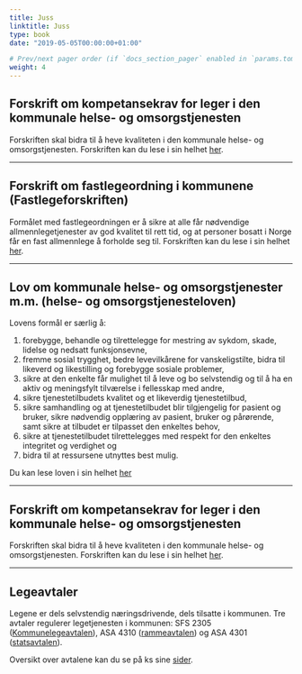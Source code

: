 ```yaml
---
title: Juss
linktitle: Juss
type: book
date: "2019-05-05T00:00:00+01:00"

# Prev/next pager order (if `docs_section_pager` enabled in `params.toml`)
weight: 4
---
```


## Forskrift om kompetansekrav for leger i den kommunale helse- og omsorgstjenesten

Forskriften skal bidra til å heve kvaliteten i den kommunale helse- og omsorgstjenesten. Forskriften kan du lese i sin helhet [her](https://lovdata.no/dokument/LTI/forskrift/2017-02-17-192).

---

## Forskrift om fastlegeordning i kommunene (Fastlegeforskriften)

Formålet med fastlegeordningen er å sikre at alle får nødvendige allmennlegetjenester av god kvalitet til rett tid, og at personer bosatt i Norge får en fast allmennlege å forholde seg til. Forskriften kan du lese i sin helhet [her](https://lovdata.no/dokument/SF/forskrift/2012-08-29-842).

---

## Lov om kommunale helse- og omsorgstjenester m.m. (helse- og omsorgstjenesteloven)

Lovens formål er særlig å:

1.	forebygge, behandle og tilrettelegge for mestring av sykdom, skade, lidelse og nedsatt funksjonsevne,
2.	fremme sosial trygghet, bedre levevilkårene for vanskeligstilte, bidra til likeverd og likestilling og forebygge sosiale problemer,
3.	sikre at den enkelte får mulighet til å leve og bo selvstendig og til å ha en aktiv og meningsfylt tilværelse i fellesskap med andre,
4.	sikre tjenestetilbudets kvalitet og et likeverdig tjenestetilbud,
5.	sikre samhandling og at tjenestetilbudet blir tilgjengelig for pasient og bruker, sikre nødvendig opplæring av pasient, bruker og pårørende, samt sikre at tilbudet er tilpasset den enkeltes behov,
6.	sikre at tjenestetilbudet tilrettelegges med respekt for den enkeltes integritet og verdighet og
7.	bidra til at ressursene utnyttes best mulig.

Du kan lese loven i sin helhet [her](https://lovdata.no/dokument/NL/lov/2011-06-24-30)

---

## Forskrift om kompetansekrav for leger i den kommunale helse- og omsorgstjenesten

Forskriften skal bidra til å heve kvaliteten i den kommunale helse- og omsorgstjenesten. Forskriften kan du lese i sin helhet [her](https://lovdata.no/dokument/SF/forskrift/2017-02-17-192).

---

## Legeavtaler

Legene er dels selvstendig næringsdrivende, dels tilsatte i kommunen. Tre avtaler regulerer legetjenesten i kommunen: SFS 2305 ([Kommunelegeavtalen](https://www.legeforeningen.no/jus-og-arbeidsliv/avtaler-for/leger-ansatt-i-kommunen/KS-leger-ansatt-i-kommunen/sentrale-avtaler/sfs-2305-Saeravtalen/)), ASA 4310 ([rammeavtalen](https://www.kf-infoserie.no/a/h/931fe8f5-8cdf-47ab-a8fb-9e8dba6f8e66/226279?ticketId=d42d0a56-568c-4582-86a4-64d4765fc84a&showExact=true)) og ASA 4301 ([statsavtalen](https://www.legeforeningen.no/jus-og-arbeidsliv/avtaler/Normaltariffen/)).

Oversikt over avtalene kan du se på ks sine [sider](https://www.ks.no/fagomrader/lonn-og-tariff/legeavtaler/).